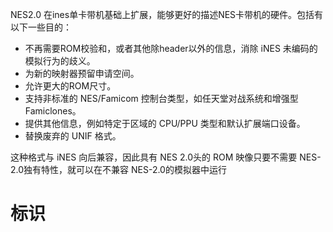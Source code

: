 NES2.0 在ines单卡带机基础上扩展，能够更好的描述NES卡带机的硬件。包括有以下一些目的：
- 不再需要ROM校验和，或者其他除header以外的信息，消除 iNES 未编码的模拟行为的歧义。
- 为新的映射器预留申请空间。
- 允许更大的ROM尺寸。
- 支持非标准的 NES/Famicom 控制台类型，如任天堂对战系统和增强型 Famiclones。
- 提供其他信息，例如特定于区域的 CPU/PPU 类型和默认扩展端口设备。
- 替换废弃的 UNIF 格式。

这种格式与 iNES 向后兼容，因此具有 NES 2.0头的 ROM 映像只要不需要 NES-2.0独有特性，就可以在不兼容 NES-2.0的模拟器中运行

# 标识
